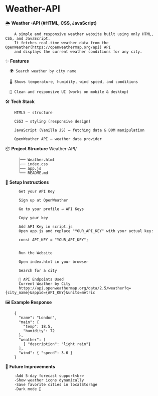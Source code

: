 # Weather-API

🌦 **Weather -API (#HTML, CSS, JavaScript)**

        A simple and responsive weather website built using only HTML, CSS, and JavaScript.
        It fetches real-time weather data from the OpenWeather(https://openweathermap.org/api) API
        and displays the current weather conditions for any city.

✨ **Features**

      🌍 Search weather by city name

      🌡 Shows temperature, humidity, wind speed, and conditions

      🎨 Clean and responsive UI (works on mobile & desktop)


🛠 **Tech Stack**

        HTML5 – structure

        CSS3 – styling (responsive design)

        JavaScript (Vanilla JS) – fetching data & DOM manipulation

        OpenWeather API – weather data provider

📦 **Project Structure**
          Weather-API/

          ├── Weather.html
          ├── index.css
          ├── app.js
          └── README.md

🔑 **Setup Instructions**

          Get your API Key

          Sign up at OpenWeather

          Go to your profile → API Keys

          Copy your key

          Add API Key in script.js
          Open app.js and replace "YOUR_API_KEY" with your actual key:

          const API_KEY = "YOUR_API_KEY"; 


          Run the Website

          Open index.html in your browser

          Search for a city 

          📡 API Endpoints Used
          Current Weather by City
          https://api.openweathermap.org/data/2.5/weather?q={city_name}&appid={API_KEY}&units=metric


🖼 **Example Response**

        {
          "name": "London",
          "main": {
            "temp": 18.5,
            "humidity": 72
          },
          "weather": [
            { "description": "light rain"}
          ],
          "wind": { "speed": 3.6 }
        }

🚀 **Future Improvements**

        -Add 5-day forecast support<br>
        -Show weather icons dynamically
        -Save favorite cities in localStorage
        -Dark mode 🌙




